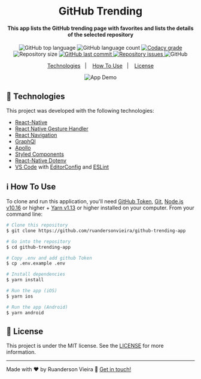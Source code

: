 <h1 align="center">
    <br>
    GitHub Trending
</h1>

<h4 align="center">
  This app lists the GitHub trending page with favorites and lists the details of the selected repository
</h4>
<p align="center">
  <img alt="GitHub top language" src="https://img.shields.io/github/languages/top/ruandersonvieira/github-trending-app.svg">

  <img alt="GitHub language count" src="https://img.shields.io/github/languages/count/ruandersonvieira/github-trending-app.svg">

  <a href="https://www.codacy.com/app/ruandersonvieira/github-trending-app?utm_source=github.com&amp;utm_medium=referral&amp;utm_content=ruandersonvieira/github-trending-app&amp;utm_campaign=Badge_Grade">
    <img alt="Codacy grade" src="https://img.shields.io/codacy/grade/04db4b43120b4d05b9b39c9d2da97300.svg">
  </a>

  <img alt="Repository size" src="https://img.shields.io/github/repo-size/ruandersonvieira/github-trending-app.svg">
  <a href="https://github.com/ruandersonvieira/github-trending-app/commits/master">
    <img alt="GitHub last commit" src="https://img.shields.io/github/last-commit/ruandersonvieira/github-trending-app.svg">
  </a>

  <a href="https://github.com/ruandersonvieira/github-trending-app/issues">
    <img alt="Repository issues" src="https://img.shields.io/github/issues/ruandersonvieira/github-trending-app.svg">
  </a>

  <img alt="GitHub" src="https://img.shields.io/github/license/ruandersonvieira/github-trending-app.svg">
</p>

<p align="center">
  <a href="#rocket-technologies">Technologies</a>&nbsp;&nbsp;&nbsp;|&nbsp;&nbsp;&nbsp;
  <a href="#information_source-how-to-use">How To Use</a>&nbsp;&nbsp;&nbsp;|&nbsp;&nbsp;&nbsp;
  <a href="#memo-license">License</a>
</p>

<p align="center">
  <img alt="App Demo" src="https://media.giphy.com/media/RIYMzhoGlv7z4MFf4O/giphy.gif">
</p>

## :rocket: Technologies

This project was developed with the following technologies:

-  [React-Native](https://facebook.github.io/react-native/)
-  [React Native Gesture Handler](https://kmagiera.github.io/react-native-gesture-handler/)
-  [React Navigation](https://reactnavigation.org/)
-  [GraphQl](https://graphql.org/learn/)
-  [Apollo](https://www.apollographql.com/)
-  [Styled Components](https://www.styled-components.com/)
-  [React-Native Dotenv](https://github.com/zetachang/react-native-dotenv)
-  [VS Code][vc] with [EditorConfig][vceditconfig] and [ESLint][vceslint]

## :information_source: How To Use

To clone and run this application, you'll need [GitHub Token](https://help.github.com/en/github/authenticating-to-github/creating-a-personal-access-token-for-the-command-line#creating-a-token), [Git](https://git-scm.com), [Node.js v10.16][nodejs] or higher + [Yarn v1.13][yarn] or higher installed on your computer. From your command line:

```bash
# Clone this repository
$ git clone https://github.com/ruandersonvieira/github-trending-app

# Go into the repository
$ cd github-trending-app

# Copy .env and add github Token
$ cp .env.example .env

# Install dependencies
$ yarn install

# Run the app (iOS)
$ yarn ios

# Run the app (Android)
$ yarn android
```

## :memo: License
This project is under the MIT license. See the [LICENSE](https://github.com/ruandersonvieira/github-trending-app/blob/master/LICENSE) for more information.

---

Made with ♥ by Ruanderson Vieira :wave: [Get in touch!](https://www.linkedin.com/in/ruandersonvieira/)

[nodejs]: https://nodejs.org/
[yarn]: https://yarnpkg.com/
[vc]: https://code.visualstudio.com/
[vceditconfig]: https://marketplace.visualstudio.com/items?itemName=EditorConfig.EditorConfig
[vceslint]: https://marketplace.visualstudio.com/items?itemName=dbaeumer.vscode-eslint
